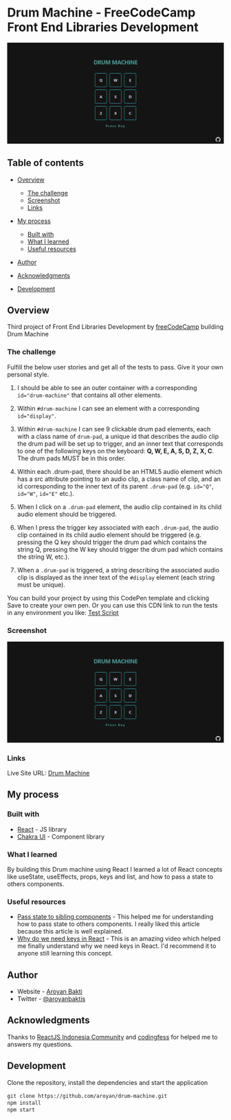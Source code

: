 # Drum Machine - FreeCodeCamp Front End Libraries Development

![Preview for Drum Machine](./public/preview.png)

## Table of contents

- [Overview](#overview)
  - [The challenge](#the-challenge)
  - [Screenshot](#screenshot)
  - [Links](#links)
- [My process](#my-process)

  - [Built with](#built-with)
  - [What I learned](#what-i-learned)
  - [Useful resources](#useful-resources)

- [Author](#author)
- [Acknowledgments](#acknowledgments)
- [Development](#development)

## Overview

Third project of Front End Libraries Development by [freeCodeCamp](https://freecodecamp.org) building Drum Machine

### The challenge

Fulfill the below user stories and get all of the tests to pass. Give it your own personal style.

1. I should be able to see an outer container with a corresponding `id="drum-machine"` that contains all other elements.

2. Within `#drum-machine` I can see an element with a corresponding `id="display"`.

3. Within `#drum-machine` I can see 9 clickable drum pad elements, each with a class name of `drum-pad`, a unique id that describes the audio clip the drum pad will be set up to trigger, and an inner text that corresponds to one of the following keys on the keyboard: **Q, W, E, A, S, D, Z, X, C**. The drum pads MUST be in this order.

4. Within each .drum-pad, there should be an HTML5 audio element which has a src attribute pointing to an audio clip, a class name of clip, and an id corresponding to the inner text of its parent `.drum-pad` (e.g. `id="Q"`, `id="W"`, `id="E"` etc.).

5. When I click on a `.drum-pad` element, the audio clip contained in its child audio element should be triggered.

6. When I press the trigger key associated with each `.drum-pad`, the audio clip contained in its child audio element should be triggered (e.g. pressing the Q key should trigger the drum pad which contains the string Q, pressing the W key should trigger the drum pad which contains the string W, etc.).

7. When a `.drum-pad` is triggered, a string describing the associated audio clip is displayed as the inner text of the `#display` element (each string must be unique).

You can build your project by using this CodePen template and clicking Save to create your own pen. Or you can use this CDN link to run the tests in any environment you like: [Test Script](https://cdn.freecodecamp.org/testable-projects-fcc/v1/bundle.js)

### Screenshot

![](./public/preview.png)

### Links

Live Site URL: [Drum Machine](https://drum-machine-arbase.vercel.app/)

## My process

### Built with

- [React](https://reactjs.org/) - JS library
- [Chakra UI](https://chakra-ui.com/) - Component library

### What I learned

By building this Drum machine using React I learned a lot of React concepts like useState, useEffects, props, keys and list, and how to pass a state to others components.

### Useful resources

- [Pass state to sibling components](https://laurieontech.com/posts/sibling-state/) - This helped me for understanding how to pass state to others components. I really liked this article because this article is well explained.
- [Why do we need keys in React](https://www.youtube.com/watch?v=J_S97E8xjcA&) - This is an amazing video which helped me finally understand why we need keys in React. I'd recommend it to anyone still learning this concept.

## Author

- Website - [Aroyan Bakti](https://www.aroyanbakti.com)
- Twitter - [@aroyanbaktis](https://www.twitter.com/aroyanbaktis)

## Acknowledgments

Thanks to [ReactJS Indonesia Community](https://t.me/react_idn) and [codingfess](https://twitter.com/codingfess) for helped me to answers my questions.

## Development

Clone the repository, install the dependencies and start the application

```
git clone https://github.com/aroyan/drum-machine.git
npm install
npm start
```
